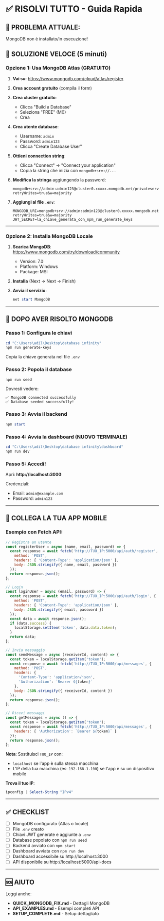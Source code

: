 # ✅ RISOLVI TUTTO - Guida Rapida

## 🔴 PROBLEMA ATTUALE:
MongoDB non è installato/in esecuzione!

## 🚀 SOLUZIONE VELOCE (5 minuti)

### Opzione 1: Usa MongoDB Atlas (GRATUITO)

1. **Vai su**: https://www.mongodb.com/cloud/atlas/register

2. **Crea account gratuito** (compila il form)

3. **Crea cluster gratuito**:
   - Clicca "Build a Database"
   - Seleziona "FREE" (M0)
   - Crea

4. **Crea utente database**:
   - Username: `admin`
   - Password: `admin123`
   - Clicca "Create Database User"

5. **Ottieni connection string**:
   - Clicca "Connect" → "Connect your application"
   - Copia la string che inizia con `mongodb+srv://...`

6. **Modifica la stringa** aggiungendo la password:
   ```
   mongodb+srv://admin:admin123@cluster0.xxxxx.mongodb.net/privateserverx?retryWrites=true&w=majority
   ```

7. **Aggiungi al file `.env`**:
   ```env
   MONGODB_URI=mongodb+srv://admin:admin123@cluster0.xxxxx.mongodb.net/privateserverx?retryWrites=true&w=majority
   JWT_SECRET=la_chiave_generata_con_npm_run_generate_keys
   ```

---

### Opzione 2: Installa MongoDB Locale

1. **Scarica MongoDB**: https://www.mongodb.com/try/download/community
   - Version: 7.0
   - Platform: Windows
   - Package: MSI

2. **Installa** (Next → Next → Finish)

3. **Avvia il servizio**:
   ```powershell
   net start MongoDB
   ```

---

## 🎯 DOPO AVER RISOLTO MONGODB

### Passo 1: Configura le chiavi

```powershell
cd "C:\Users\adil\Desktop\database infinity"
npm run generate-keys
```

Copia la chiave generata nel file `.env`

### Passo 2: Popola il database

```powershell
npm run seed
```

Dovresti vedere:
```
✅ MongoDB connected successfully
✅ Database seeded successfully!
```

### Passo 3: Avvia il backend

```powershell
npm start
```

### Passo 4: Avvia la dashboard (NUOVO TERMINALE)

```powershell
cd "C:\Users\adil\Desktop\database infinity\dashboard"
npm run dev
```

### Passo 5: Accedi!

Apri: **http://localhost:3000**

Credenziali:
- Email: `admin@example.com`
- Password: `admin123`

---

## 📱 COLLEGA LA TUA APP MOBILE

### Esempio con Fetch API:

```javascript
// Registra un utente
const registerUser = async (name, email, password) => {
  const response = await fetch('http://TUO_IP:5000/api/auth/register', {
    method: 'POST',
    headers: { 'Content-Type': 'application/json' },
    body: JSON.stringify({ name, email, password })
  });
  return response.json();
};

// Login
const loginUser = async (email, password) => {
  const response = await fetch('http://TUO_IP:5000/api/auth/login', {
    method: 'POST',
    headers: { 'Content-Type': 'application/json' },
    body: JSON.stringify({ email, password })
  });
  const data = await response.json();
  if (data.success) {
    localStorage.setItem('token', data.data.token);
  }
  return data;
};

// Invia messaggio
const sendMessage = async (receiverId, content) => {
  const token = localStorage.getItem('token');
  const response = await fetch('http://TUO_IP:5000/api/messages', {
    method: 'POST',
    headers: {
      'Content-Type': 'application/json',
      'Authorization': `Bearer ${token}`
    },
    body: JSON.stringify({ receiverId, content })
  });
  return response.json();
};

// Ricevi messaggi
const getMessages = async () => {
  const token = localStorage.getItem('token');
  const response = await fetch('http://TUO_IP:5000/api/messages', {
    headers: { 'Authorization': `Bearer ${token}` }
  });
  return response.json();
};
```

**Nota**: Sostituisci `TUO_IP` con:
- `localhost` se l'app è sulla stessa macchina
- L'IP della tua macchina (es: `192.168.1.100`) se l'app è su un dispositivo mobile

**Trova il tuo IP**:
```powershell
ipconfig | Select-String "IPv4"
```

---

## ✅ CHECKLIST

- [ ] MongoDB configurato (Atlas o locale)
- [ ] File `.env` creato
- [ ] Chiavi JWT generate e aggiunte a `.env`
- [ ] Database popolato con `npm run seed`
- [ ] Backend avviato con `npm start`
- [ ] Dashboard avviata con `npm run dev`
- [ ] Dashboard accessibile su http://localhost:3000
- [ ] API disponibile su http://localhost:5000/api-docs

---

## 🆘 AIUTO

Leggi anche:
- **QUICK_MONGODB_FIX.md** - Dettagli MongoDB
- **API_EXAMPLES.md** - Esempi completi API
- **SETUP_COMPLETE.md** - Setup dettagliato

